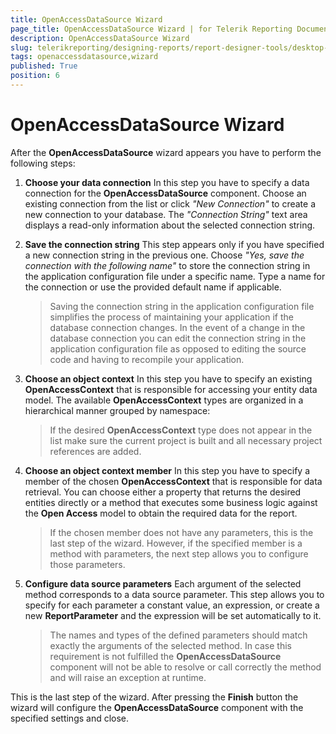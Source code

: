 ```yaml
---
title: OpenAccessDataSource Wizard
page_title: OpenAccessDataSource Wizard | for Telerik Reporting Documentation
description: OpenAccessDataSource Wizard
slug: telerikreporting/designing-reports/report-designer-tools/desktop-designers/tools/data-source-wizards/openaccessdatasource-wizard
tags: openaccessdatasource,wizard
published: True
position: 6
---
```


# OpenAccessDataSource Wizard



After the __OpenAccessDataSource__  wizard appears you have to perform the following steps:       

1. __Choose your data connection__ In this step you have to specify a data connection for the __OpenAccessDataSource__  component. Choose an               existing connection from the list or click *"New Connection"*  to create a new connection to your               database. The *"Connection String"*  text area displays a read-only information about the selected               connection string.             

1. __Save the connection string__ This step appears only if you have specified a new connection string in the previous one. Choose *"Yes, save the connection with the following name"*  to store the connection string in the application configuration file under a               specific name. Type a name for the connection or use the provided default name if applicable.             

   >Saving the connection string in the application configuration file simplifies the process of maintaining your application if                 the database connection changes. In the event of a change in the database connection you can edit the connection string in the                 application configuration file as opposed to editing the source code and having to recompile your application.               

1. __Choose an object context__ In this step you have to specify an existing __OpenAccessContext__  that is responsible for accessing your entity               data model. The available __OpenAccessContext__  types are organized in a hierarchical manner grouped by namespace:             

   >If the desired  __OpenAccessContext__  type does not appear in the list make sure the current project is built and                 all necessary project references are added.               

1. __Choose an object context member__ In this step you have to specify a member of the chosen __OpenAccessContext__  that is responsible for data               retrieval. You can choose either a property that returns the desired entities directly or a method that               executes some business logic against the __Open Access__  model to obtain the required data for the report.             

   >If the chosen member does not have any parameters, this is the last step of the wizard. However, if                 the specified member is a method with parameters, the next step allows you to configure those parameters.               

1. __Configure data source parameters__ Each argument of the selected method corresponds to a data source parameter. This step allows you to               specify for each parameter a constant value, an expression, or create a new __ReportParameter__  and the expression               will be set automatically to it.             

   >The names and types of the defined parameters should match exactly the arguments of the selected method.                 In case this requirement is not fulfilled the  __OpenAccessDataSource__  component will not be able to resolve or call                 correctly the method and will raise an exception at runtime.               

This is the last step of the wizard. After pressing the __Finish__  button the wizard will configure the           __OpenAccessDataSource__  component with the specified settings and close.

